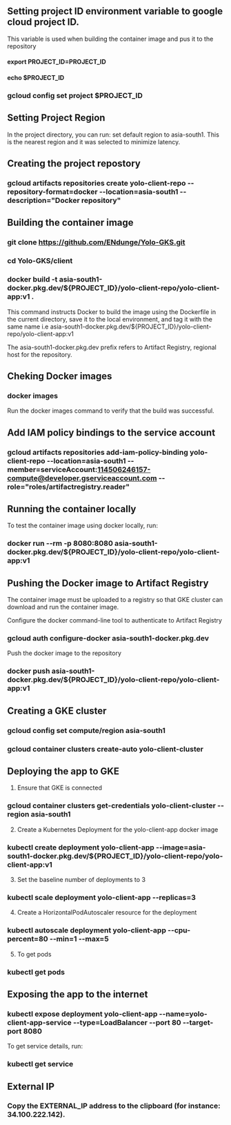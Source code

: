 ## Setting project ID environment variable to google cloud project ID.
This variable is used when building the container image and pus it to the repository

#### export PROJECT_ID=PROJECT_ID
#### echo $PROJECT_ID
### gcloud config set project $PROJECT_ID

## Setting Project Region
In the project directory, you can run:
set default region to asia-south1. This is the nearest region and it was selected to minimize latency.

## Creating the project repostory

### gcloud artifacts repositories create yolo-client-repo --repository-format=docker --location=asia-south1 --description="Docker repository"

## Building the container image

### git clone https://github.com/ENdunge/Yolo-GKS.git
### cd Yolo-GKS/client
### docker build -t asia-south1-docker.pkg.dev/${PROJECT_ID}/yolo-client-repo/yolo-client-app:v1 .
This command instructs Docker to build the image using the Dockerfile in the current directory, save it to the local environment, and tag it with the same name i.e asia-south1-docker.pkg.dev/${PROJECT_ID}/yolo-client-repo/yolo-client-app:v1

The asia-south1-docker.pkg.dev prefix refers to Artifact Registry, regional host for the repository.

## Cheking Docker images
### docker images
Run the docker images command to verify that the build was successful.

## Add IAM policy bindings to the service account

### gcloud artifacts repositories add-iam-policy-binding yolo-client-repo --location=asia-south1 --member=serviceAccount:114506246157-compute@developer.gserviceaccount.com --role="roles/artifactregistry.reader"

## Running the container locally
To test the container image using docker locally, run:
### docker run --rm -p 8080:8080 asia-south1-docker.pkg.dev/${PROJECT_ID}/yolo-client-repo/yolo-client-app:v1

## Pushing the Docker image to Artifact Registry
The container image must be uploaded to a registry so that GKE cluster can download and run the container image.

Configure the docker command-line tool to authenticate to Artifact Registry
### gcloud auth configure-docker asia-south1-docker.pkg.dev

Push the docker image to the repository
### docker push asia-south1-docker.pkg.dev/${PROJECT_ID}/yolo-client-repo/yolo-client-app:v1

## Creating a GKE cluster
###  gcloud config set compute/region asia-south1
###  gcloud container clusters create-auto yolo-client-cluster

## Deploying the app to GKE

1. Ensure that GKE is connected
### gcloud container clusters get-credentials yolo-client-cluster --region asia-south1

2. Create a Kubernetes Deployment for the yolo-client-app docker image
### kubectl create deployment yolo-client-app --image=asia-south1-docker.pkg.dev/${PROJECT_ID}/yolo-client-repo/yolo-client-app:v1

3. Set the baseline number of deployments to 3
### kubectl scale deployment yolo-client-app --replicas=3

4. Create a HorizontalPodAutoscaler resource for the deployment
### kubectl autoscale deployment yolo-client-app --cpu-percent=80 --min=1 --max=5

5. To get pods
### kubectl get pods

## Exposing the app to the internet
### kubectl expose deployment yolo-client-app --name=yolo-client-app-service --type=LoadBalancer --port 80 --target-port 8080

To get service details, run: 

### kubectl get service

## External IP
### Copy the EXTERNAL_IP address to the clipboard (for instance: 34.100.222.142).